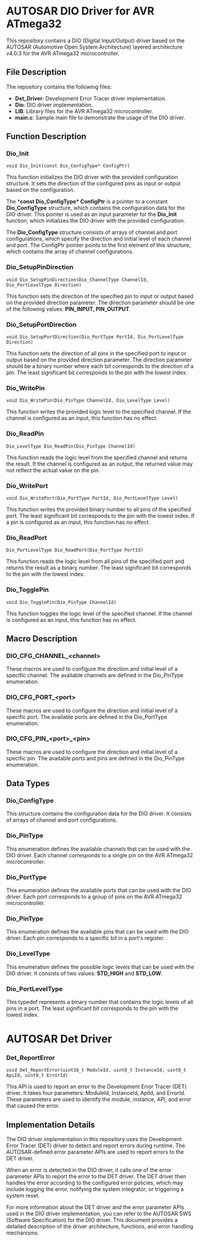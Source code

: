 # **AUTOSAR DIO Driver for AVR ATmega32**
This repository contains a DIO (Digital Input/Output) driver based on the AUTOSAR (Automotive Open System Architecture) layered architecture v4.0.3 for the AVR ATmega32 microcontroller.

## **File Description**
The repository contains the following files:

- **Det_Driver**: Development Error Tracer driver implementation.
- **Dio**: DIO driver implementation.
- **LIB**: Library files for the AVR ATmega32 microcontroller.
- **main.c**: Sample main file to demonstrate the usage of the DIO driver.
  
## **Function Description**
### **Dio_Init**
```
void Dio_Init(const Dio_ConfigType* ConfigPtr)
```
This function initializes the DIO driver with the provided configuration structure. It sets the direction of the configured pins as input or output based on the configuration.

The ***const Dio_ConfigType\* ConfigPtr** is a pointer to a constant **Dio_ConfigType** structure, which contains the configuration data for the DIO driver. This pointer is used as an input parameter for the **Dio_Init** function, which initializes the DIO driver with the provided configuration.

The **Dio_ConfigType** structure consists of arrays of channel and port configurations, which specify the direction and initial level of each channel and port. The ConfigPtr pointer points to the first element of this structure, which contains the array of channel configurations.

### **Dio_SetupPinDirection**
```
void Dio_SetupPinDirection(Dio_ChannelType ChannelId, Dio_PortLevelType Direction)
```
This function sets the direction of the specified pin to input or output based on the provided direction parameter. The direction parameter should be one of the following values: **PIN_INPUT, PIN_OUTPUT**.

### **Dio_SetupPortDirection**
```
void Dio_SetupPortDirection(Dio_PortType PortId, Dio_PortLevelType Direction)
```
This function sets the direction of all pins in the specified port to input or output based on the provided direction parameter. The direction parameter should be a binary number where each bit corresponds to the direction of a pin. The least significant bit corresponds to the pin with the lowest index.

### **Dio_WritePin**
```
void Dio_WritePin(Dio_PinType ChannelId, Dio_LevelType Level)
```
This function writes the provided logic level to the specified channel. If the channel is configured as an input, this function has no effect.

### **Dio_ReadPin**
```
Dio_LevelType Dio_ReadPin(Dio_PinType ChannelId)
```
This function reads the logic level from the specified channel and returns the result. If the channel is configured as an output, the returned value may not reflect the actual value on the pin.


### **Dio_WritePort**
```
void Dio_WritePort(Dio_PortType PortId, Dio_PortLevelType Level)
```
This function writes the provided binary number to all pins of the specified port. The least significant bit corresponds to the pin with the lowest index. If a pin is configured as an input, this function has no effect.

### **Dio_ReadPort**
```
Dio_PortLevelType Dio_ReadPort(Dio_PortType PortId)
```
This function reads the logic level from all pins of the specified port and returns the result as a binary number. The least significant bit corresponds to the pin with the lowest index.

### **Dio_TogglePin**
```
void Dio_TogglePin(Dio_PinType ChannelId)
```
This function toggles the logic level of the specified channel. If the channel is configured as an input, this function has no effect.

## **Macro Description**
### **DIO_CFG_CHANNEL_\<channel>**
These macros are used to configure the direction and initial level of a specific channel. The available channels are defined in the Dio_PinType enumeration.

### **DIO_CFG_PORT_\<port>**
These macros are used to configure the direction and initial level of a specific port. The available ports are defined in the Dio_PortType enumeration.

### **DIO_CFG_PIN_\<port>_\<pin>**
These macros are used to configure the direction and initial level of a specific pin. The available ports and pins are defined in the Dio_PinType enumeration.

## **Data Types**

### **Dio_ConfigType**
This structure contains the configuration data for the DIO driver. It consists of arrays of channel and port configurations.

### **Dio_PinType**
This enumeration defines the available channels that can be used with the DIO driver. Each channel corresponds to a single pin on the AVR ATmega32 microcontroller.

### **Dio_PortType**
This enumeration defines the available ports that can be used with the DIO driver. Each port corresponds to a group of pins on the AVR ATmega32 microcontroller.

### **Dio_PinType**
This enumeration defines the available pins that can be used with the DIO driver. Each pin corresponds to a specific bit in a port's register.

### **Dio_LevelType**
This enumeration defines the possible logic levels that can be used with the DIO driver. It consists of two values: **STD_HIGH** and **STD_LOW**.

### **Dio_PortLevelType**
This typedef represents a binary number that contains the logic levels of all pins in a port. The least significant bit corresponds to the pin with the lowest index.


# **AUTOSAR Det Driver**

### **Det_ReportError**
```
void Det_ReportError(uint16_t ModuleId, uint8_t InstanceId, uint8_t ApiId, uint8_t ErrorId)
```
This API is used to report an error to the Development Error Tracer (DET) driver. It takes four parameters: ModuleId, InstanceId, ApiId, and ErrorId. These parameters are used to identify the module, instance, API, and error that caused the error.

## **Implementation Details**
The DIO driver implementation in this repository uses the Development Error Tracer (DET) driver to detect and report errors during runtime. The AUTOSAR-defined error parameter APIs are used to report errors to the DET driver.

When an error is detected in the DIO driver, it calls one of the error parameter APIs to report the error to the DET driver. The DET driver then handles the error according to the configured error policies, which may include logging the error, notifying the system integrator, or triggering a system reset.

For more information about the DET driver and the error parameter APIs used in the DIO driver implementation, you can refer to the AUTOSAR SWS (Software Specification) for the DIO driver. This document provides a detailed description of the driver architecture, functions, and error handling mechanisms.
